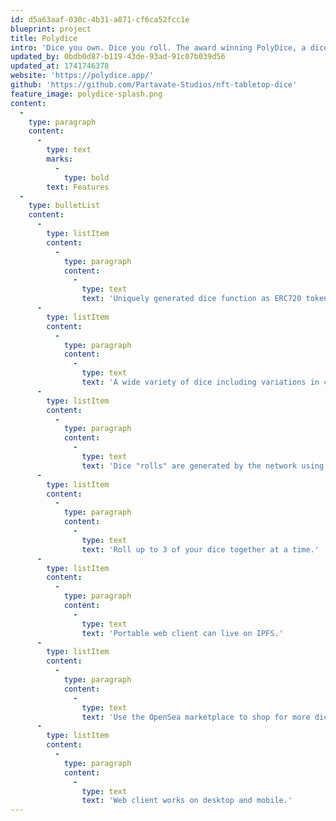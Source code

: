 ```yaml
---
id: d5a63aaf-030c-4b31-a871-cf6ca52fcc1e
blueprint: project
title: Polydice
intro: 'Dice you own. Dice you roll. The award winning PolyDice, a dice rolling dApp for the Polygon network.'
updated_by: 0bdb0d87-b119-43de-93ad-91c07b039d56
updated_at: 1741746378
website: 'https://polydice.app/'
github: 'https://github.com/Partavate-Studios/nft-tabletop-dice'
feature_image: polydice-splash.png
content:
  -
    type: paragraph
    content:
      -
        type: text
        marks:
          -
            type: bold
        text: Features
  -
    type: bulletList
    content:
      -
        type: listItem
        content:
          -
            type: paragraph
            content:
              -
                type: text
                text: 'Uniquely generated dice function as ERC720 tokens on the Polygon Mumbai network.'
      -
        type: listItem
        content:
          -
            type: paragraph
            content:
              -
                type: text
                text: 'A wide variety of dice including variations in colors, font and dice type.'
      -
        type: listItem
        content:
          -
            type: paragraph
            content:
              -
                type: text
                text: 'Dice "rolls" are generated by the network using a method in the smart contract using and are still free to the user.'
      -
        type: listItem
        content:
          -
            type: paragraph
            content:
              -
                type: text
                text: 'Roll up to 3 of your dice together at a time.'
      -
        type: listItem
        content:
          -
            type: paragraph
            content:
              -
                type: text
                text: 'Portable web client can live on IPFS.'
      -
        type: listItem
        content:
          -
            type: paragraph
            content:
              -
                type: text
                text: 'Use the OpenSea marketplace to shop for more dice.'
      -
        type: listItem
        content:
          -
            type: paragraph
            content:
              -
                type: text
                text: 'Web client works on desktop and mobile.'
---
```

